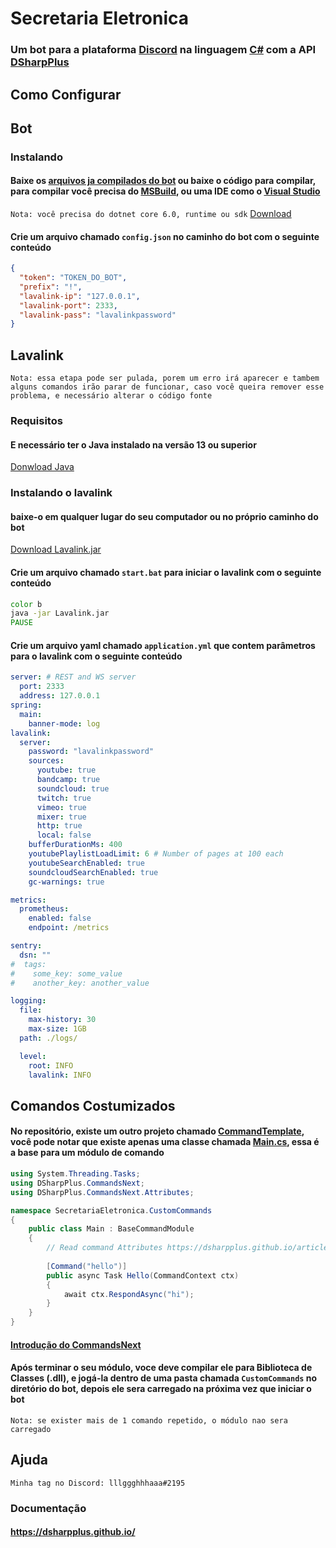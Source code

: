 # Secretaria Eletronica

### Um bot para a plataforma [Discord](https://discord.com/) na linguagem [C#](https://docs.microsoft.com/pt-br/dotnet/csharp/) com a API [DSharpPlus](https://dsharpplus.github.io/)

## Como Configurar

## Bot
### Instalando
#### Baixe os [arquivos ja compilados do bot](https://github.com/lllggghhhaaa/SecretariaEletronica/releases/tag/v1.0) ou baixe o código para compilar, para compilar você precisa do [MSBuild](https://docs.microsoft.com/pt-br/visualstudio/msbuild/msbuild?view=vs-2019), ou uma IDE como o [Visual Studio](https://visualstudio.microsoft.com/pt-br/)
`Nota: você precisa do dotnet core 6.0, runtime ou sdk` [Download](https://dotnet.microsoft.com/download/dotnet/6.0)
#### Crie um arquivo chamado `config.json` no caminho do bot com o seguinte conteúdo
```json
{
  "token": "TOKEN_DO_BOT", 
  "prefix": "!",
  "lavalink-ip": "127.0.0.1",
  "lavalink-port": 2333,
  "lavalink-pass": "lavalinkpassword"
}
```
## Lavalink
`Nota: essa etapa pode ser pulada, porem um erro irá aparecer e tambem alguns comandos irão parar de funcionar, caso você queira remover esse problema, e necessário alterar o código fonte`
### Requisitos
#### E necessário ter o **Java** instalado na versão **13** ou superior
[Donwload Java](https://www.oracle.com/java/technologies/javase-downloads.html)
### Instalando o lavalink
#### baixe-o em qualquer lugar do seu computador ou no próprio caminho do bot
[Download Lavalink.jar](https://ci.fredboat.com/viewLog.html?buildId=lastSuccessful&buildTypeId=Lavalink_Build&tab=artifacts&guest=1)

#### Crie um arquivo chamado `start.bat` para iniciar o lavalink com o seguinte conteúdo
```bat
color b
java -jar Lavalink.jar
PAUSE
```
#### Crie um arquivo yaml chamado `application.yml` que contem parâmetros para o lavalink com o seguinte conteúdo
```yaml
server: # REST and WS server
  port: 2333
  address: 127.0.0.1
spring:
  main:
    banner-mode: log
lavalink:
  server:
    password: "lavalinkpassword"
    sources:
      youtube: true
      bandcamp: true
      soundcloud: true
      twitch: true
      vimeo: true
      mixer: true
      http: true
      local: false
    bufferDurationMs: 400
    youtubePlaylistLoadLimit: 6 # Number of pages at 100 each
    youtubeSearchEnabled: true
    soundcloudSearchEnabled: true
    gc-warnings: true

metrics:
  prometheus:
    enabled: false
    endpoint: /metrics

sentry:
  dsn: ""
#  tags:
#    some_key: some_value
#    another_key: another_value

logging:
  file:
    max-history: 30
    max-size: 1GB
  path: ./logs/

  level:
    root: INFO
    lavalink: INFO
```

## Comandos Costumizados
#### No repositório, existe um outro projeto chamado [CommandTemplate](https://github.com/lllggghhhaaa/SecretariaEletronica/tree/master/CommandTemplate), você pode notar que existe apenas uma classe chamada [Main.cs](https://github.com/lllggghhhaaa/SecretariaEletronica/blob/master/CommandTemplate/Main.cs), essa é a base para um módulo de comando
```c#
using System.Threading.Tasks;
using DSharpPlus.CommandsNext;
using DSharpPlus.CommandsNext.Attributes;

namespace SecretariaEletronica.CustomCommands
{
    public class Main : BaseCommandModule
    {
        // Read command Attributes https://dsharpplus.github.io/articles/commands/command_attributes.html
        
        [Command("hello")]
        public async Task Hello(CommandContext ctx)
        {
            await ctx.RespondAsync("hi");
        }
    }
}
```
#### [Introdução do CommandsNext](https://dsharpplus.github.io/articles/commands/intro.html)

#### Após terminar o seu módulo, voce deve compilar ele para **Biblioteca de Classes (.dll)**, e jogá-la dentro de uma pasta chamada `CustomCommands` no diretório do bot, depois ele sera carregado na próxima vez que iniciar o bot
`Nota: se exister mais de 1 comando repetido, o módulo nao sera carregado`


## Ajuda
`Minha tag no Discord: lllggghhhaaa#2195`
### Documentação
#### https://dsharpplus.github.io/